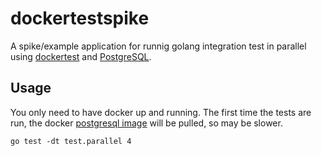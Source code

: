 # dockertestspike

A spike/example application for runnig golang integration test in parallel using [dockertest](https://github.com/ory/dockertest) and [PostgreSQL](https://www.postgresql.org/).

## Usage

You only need to have docker up and running. The first time the tests are run, the docker [postgresql image](https://hub.docker.com/_/postgres?tab=tags&page=1&ordering=last_updated&name=13.2-alpine) will be pulled, so may be slower.

```
go test -dt test.parallel 4
```
